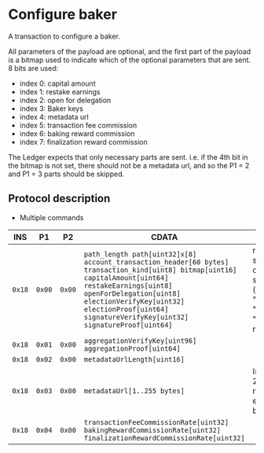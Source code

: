 # Configure baker

A transaction to configure a baker.

All parameters of the payload are optional, and the first part of the payload is a bitmap used to indicate which of the optional parameters that are sent. 8 bits are used:
 - index 0: capital amount
 - index 1: restake earnings
 - index 2: open for delegation
 - index 3: Baker keys
 - index 4: metadata url
 - index 5: transaction fee commission
 - index 6: baking reward commission
 - index 7: finalization reward commission
 
 The Ledger expects that only necessary parts are sent. i.e. if the 4th bit in the bitmap is not set, there should not be a metadata url, and so the P1 = 2 and P1 = 3 parts should be skipped.
 
## Protocol description

* Multiple commands

INS | P1 | P2 | CDATA | Comment |
|----|--------|-----|-------------|----|
| `0x18` | `0x00` | `0x00` | `path_length path[uint32]x[8] account_transaction_header[60 bytes] transaction_kind[uint8] bitmap[uint16] capitalAmount[uint64] restakeEarnings[uint8] openForDelegation[uint8] electionVerifyKey[uint32] electionProof[uint64] signatureVerifyKey[uint32] signatureProof[uint64]` | restakeEarnings should be 0 or 1, openForDelegation should be 0,1 or 2 (representing "open for all", "Closed for new", "Closed for all" respectively) |
| `0x18` | `0x01` | `0x00` | `aggregationVerifyKey[uint96] aggregationProof[uint64]` | |
| `0x18` | `0x02` | `0x00` | `metadataUrlLength[uint16]` | |
| `0x18` | `0x03` | `0x00` | `metadataUrl[1..255 bytes]` | In batches of up to 255 bytes, repeated until the entire URL has been sent. |
| `0x18` | `0x04` | `0x00` | `transactionFeeCommissionRate[uint32] bakingRewardCommissionRate[uint32] finalizationRewardCommissionRate[uint32]` ||
